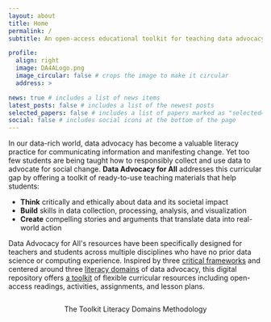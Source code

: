 ```yaml
---
layout: about
title: Home
permalink: /
subtitle: An open-access educational toolkit for teaching data advocacy in higher education settings.

profile:
  align: right
  image: DA4ALogo.png
  image_circular: false # crops the image to make it circular
  address: >

news: true # includes a list of news items
latest_posts: false # includes a list of the newest posts
selected_papers: false # includes a list of papers marked as "selected={true}"
social: false # includes social icons at the bottom of the page
---
```


In our data-rich world, data advocacy has become a valuable literacy practice for communicating information and manifesting change. Yet too few students are being taught how to responsibly collect and use data to advocate for social change. **Data Advocacy for All** addresses this curricular gap by offering a toolkit of ready-to-use teaching materials that help students:

- **Think** critically and ethically about data and its societal impact
- **Build** skills in data collection, processing, analysis, and visualization
- **Create** compelling stories and arguments that translate data into real-world action

Data Advocacy for All's resources have been specifically designed for teachers and students across multiple disciplines who have no prior data science or computing experience. Inspired by three [critical frameworks]({{site.baseurl}}/methodology/) and centered around three [literacy domains]({{site.baseurl}}/literacy-domains/) of data advocacy, this digital repository offers [a toolkit]({{site.baseurl}}/toolkit) of flexible curricular resources including open-access readings, activities, assignments, and lesson plans.

<div style="margin-top: 2em;">
<center>
  <sl-button variant="primary" size="large" outline href="{{ site.baseurl }}/toolkit/"><sl-icon name="wrench-adjustable"></sl-icon> The Toolkit</sl-button>
  <sl-button variant="primary" size="large" outline href="{{ site.baseurl }}/literacy-domains/"><sl-icon name="book"></sl-icon> Literacy Domains</sl-button>
  <sl-button variant="primary" size="large" outline href="{{ site.baseurl }}/methodology/"><sl-icon name="compass"></sl-icon> Methodology</sl-button>
</center>
</div>
<br>
